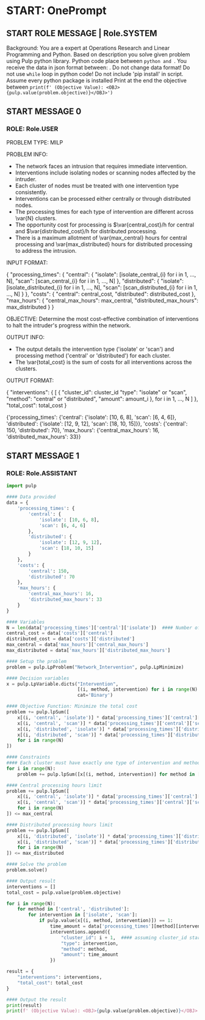 # START: OnePrompt 
## START ROLE MESSAGE | Role.SYSTEM 
Background: You are a expert at Operations Research and Linear Programming and Python. Based on description you solve given problem using Pulp python library. Python code place between ```python and ```. You receive the data in json format between: <DATA></DATA>. Do not change data format! Do not use `while` loop in python code! Do not include 'pip install' in script. Assume every python package is installed Print at the end the objective between <OBJ></OBJ> `print(f' (Objective Value): <OBJ>{pulp.value(problem.objective)}</OBJ>')`  
## START MESSAGE 0 
### ROLE: Role.USER
<DESCRIPTION>
PROBLEM TYPE: MILP

PROBLEM INFO:

- The network faces an intrusion that requires immediate intervention.
- Interventions include isolating nodes or scanning nodes affected by the intruder.
- Each cluster of nodes must be treated with one intervention type consistently.
- Interventions can be processed either centrally or through distributed nodes.
- The processing times for each type of intervention are different across \var{N} clusters.
- The opportunity cost for processing is $\var{central_cost}/h for central and $\var{distributed_cost}/h for distributed processing.
- There is a maximum allotment of \var{max_central} hours for central processing and \var{max_distributed} hours for distributed processing to address the intrusion.

INPUT FORMAT: 

{
    "processing_times": {
        "central": {
            "isolate": [isolate_central_{i} for i in 1, ..., N],
            "scan": [scan_central_{i} for i in 1, ..., N]
        },
        "distributed": {
            "isolate": [isolate_distributed_{i} for i in 1, ..., N],
            "scan": [scan_distributed_{i} for i in 1, ..., N]
        }
    },
    "costs": {
        "central": central_cost,
        "distributed": distributed_cost
    },
    "max_hours": {
        "central_max_hours": max_central,
        "distributed_max_hours": max_distributed
    }
}

OBJECTIVE: Determine the most cost-effective combination of interventions to halt the intruder's progress within the network.

OUTPUT INFO:

- The output details the intervention type ('isolate' or 'scan') and processing method ('central' or 'distributed') for each cluster.
- The \var{total_cost} is the sum of costs for all interventions across the clusters.

OUTPUT FORMAT:

{
    "interventions": {
        [
            {
            "cluster_id": cluster_id
            "type": "isolate" or "scan",
            "method": "central" or "distributed",
            "amount": amount_i
            },
            for i in 1, ..., N
        ]
    },
    "total_cost": total_cost
}





</DESCRIPTION>
<DATA>
{'processing_times': {'central': {'isolate': [10, 6, 8], 'scan': [6, 4, 6]}, 'distributed': {'isolate': [12, 9, 12], 'scan': [18, 10, 15]}}, 'costs': {'central': 150, 'distributed': 70}, 'max_hours': {'central_max_hours': 16, 'distributed_max_hours': 33}}</DATA>


## START MESSAGE 1 
### ROLE: Role.ASSISTANT
```python
import pulp

#### Data provided
data = {
    'processing_times': {
        'central': {
            'isolate': [10, 6, 8],
            'scan': [6, 4, 6]
        },
        'distributed': {
            'isolate': [12, 9, 12],
            'scan': [18, 10, 15]
        }
    },
    'costs': {
        'central': 150,
        'distributed': 70
    },
    'max_hours': {
        'central_max_hours': 16,
        'distributed_max_hours': 33
    }
}

#### Variables
N = len(data['processing_times']['central']['isolate'])  #### Number of clusters
central_cost = data['costs']['central']
distributed_cost = data['costs']['distributed']
max_central = data['max_hours']['central_max_hours']
max_distributed = data['max_hours']['distributed_max_hours']

#### Setup the problem
problem = pulp.LpProblem("Network_Intervention", pulp.LpMinimize)

#### Decision variables
x = pulp.LpVariable.dicts("Intervention",
                          [(i, method, intervention) for i in range(N) for method in ['central', 'distributed'] for intervention in ['isolate', 'scan']],
                          cat='Binary')

#### Objective Function: Minimize the total cost
problem += pulp.lpSum([
    x[(i, 'central', 'isolate')] * data['processing_times']['central']['isolate'][i] * central_cost +
    x[(i, 'central', 'scan')] * data['processing_times']['central']['scan'][i] * central_cost +
    x[(i, 'distributed', 'isolate')] * data['processing_times']['distributed']['isolate'][i] * distributed_cost +
    x[(i, 'distributed', 'scan')] * data['processing_times']['distributed']['scan'][i] * distributed_cost
    for i in range(N)
])

#### Constraints
#### Each cluster must have exactly one type of intervention and method
for i in range(N):
    problem += pulp.lpSum([x[(i, method, intervention)] for method in ['central', 'distributed'] for intervention in ['isolate', 'scan']]) == 1

#### Central processing hours limit
problem += pulp.lpSum([
    x[(i, 'central', 'isolate')] * data['processing_times']['central']['isolate'][i] +
    x[(i, 'central', 'scan')] * data['processing_times']['central']['scan'][i]
    for i in range(N)
]) <= max_central

#### Distributed processing hours limit
problem += pulp.lpSum([
    x[(i, 'distributed', 'isolate')] * data['processing_times']['distributed']['isolate'][i] +
    x[(i, 'distributed', 'scan')] * data['processing_times']['distributed']['scan'][i]
    for i in range(N)
]) <= max_distributed

#### Solve the problem
problem.solve()

#### Output result
interventions = []
total_cost = pulp.value(problem.objective)

for i in range(N):
    for method in ['central', 'distributed']:
        for intervention in ['isolate', 'scan']:
            if pulp.value(x[(i, method, intervention)]) == 1:
                time_amount = data['processing_times'][method][intervention][i]
                interventions.append({
                    "cluster_id": i + 1,  #### assuming cluster_id starts at 1
                    "type": intervention,
                    "method": method,
                    "amount": time_amount
                })

result = {
    "interventions": interventions,
    "total_cost": total_cost
}

#### Output the result
print(result)
print(f' (Objective Value): <OBJ>{pulp.value(problem.objective)}</OBJ>')
```

